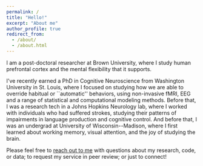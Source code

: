 ```yaml
---
permalink: /
title: "Hello!"
excerpt: "About me"
author_profile: true
redirect_from: 
  - /about/
  - /about.html
---
```


I am a post-doctoral researcher at Brown University, where I study human prefrontal cortex and the mental flexibility that it supports.

I've recently earned a PhD in Cognitive Neuroscience from Washington University in St. Louis, where I focused on studying how we are able to override habitual or ``automatic'' behaviors, using non-invasive fMRI, EEG and a range of statistical and computational modeling methods. Before that, I was a research tech in a Johns Hopkins Neurology lab, where I worked with individuals who had suffered strokes, studying their patterns of impairments in language production and cognitive control. And before that, I was an undergrad at University of Wisconsin--Madison, where I first learned about working memory, visual attention, and the joy of studying the brain.

Please feel free to [reach out to me](https://www.brown.edu/academics/cognitive-linguistic-psychological-sciences/people/postdoc/michael-freund) with questions about my research, code, or data; to request my service in peer review; or just to connect!
